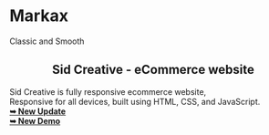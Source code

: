 # Markax
Classic and Smooth
<h2 align="center">Sid Creative - eCommerce website</h2>

  Sid Creative is fully responsive ecommerce website, <br />Responsive for all devices, built using HTML, CSS, and JavaScript.
  <br>
  <a href="https://oyesafi.github.io/Markax/index.html"><strong>➥ New Update</strong></a>
  <br>
  <a href="https://oyesafi.github.io/Markax/index2.html"><strong>➥ New Demo</strong></a>

</div>


